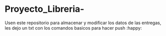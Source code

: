 # Proyecto_Libreria-

Usen este repositorio para almacenar y modificar los datos de las entregas, les dejo un txt con los comandos basicos para hacer push :happy:
